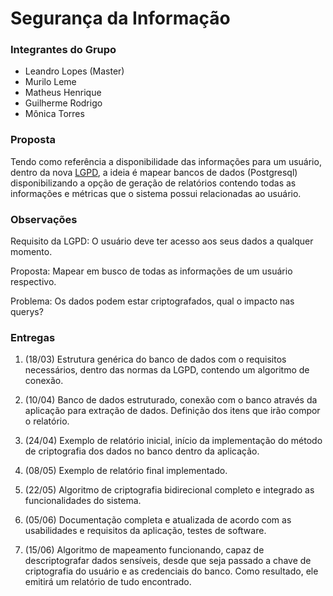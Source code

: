 # Segurança da Informação

### Integrantes do Grupo

* Leandro Lopes (Master)
* Murilo Leme
* Matheus Henrique
* Guilherme Rodrigo
* Mônica Torres

### Proposta

Tendo como referência a disponibilidade das informações para um usuário, dentro da nova [LGPD](http://www.planalto.gov.br/ccivil_03/_ato2015-2018/2018/lei/L13709.htm), a ideia é mapear bancos de dados (Postgresql) disponibilizando a opção de geração de relatórios contendo todas as informações e métricas que o sistema possui relacionadas ao usuário.

### Observações

Requisito da LGPD: O usuário deve ter acesso aos seus dados a qualquer momento.

Proposta: Mapear em busco de todas as informações de um usuário respectivo.

Problema: Os dados podem estar criptografados, qual o impacto nas querys?

### Entregas

1. (18/03) Estrutura genérica do banco de dados com o requisitos necessários,
dentro das normas da LGPD, contendo um algoritmo de conexão.

2. (10/04) Banco de dados estruturado, conexão com o banco através da aplicação para extração de dados.
Definição dos itens que irão compor o relatório.

3. (24/04) Exemplo de relatório inicial, início da implementação do método de criptografia dos dados no banco
dentro da aplicação.

4. (08/05) Exemplo de relatório final implementado.

5. (22/05) Algoritmo de criptografia bidirecional completo e integrado as funcionalidades do sistema.

6. (05/06) Documentação completa e atualizada de acordo com as usabilidades e requisitos da aplicação, testes de software.

7. (15/06) Algoritmo de mapeamento funcionando, capaz de descriptografar dados
sensíveis, desde que seja passado a chave de criptografia do usuário e as credenciais
do banco. Como resultado, ele emitirá um relatório de tudo encontrado.


